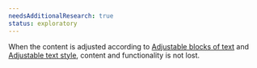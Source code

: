 ```yaml
---
needsAdditionalResearch: true
status: exploratory
---
```


When the content is adjusted according to [Adjustable blocks of text](#adjustable-blocks-of-text) and [Adjustable text style](#adjustable-text-style), content and functionality is not lost.